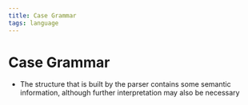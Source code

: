 ```yaml
---
title: Case Grammar
tags: language
---
```


# Case Grammar
- The structure that is built by the parser contains some semantic information, although further interpretation may also be necessary






























